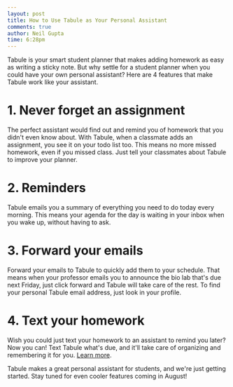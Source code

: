 ```yaml
---
layout: post
title: How to Use Tabule as Your Personal Assistant
comments: true
author: Neil Gupta
time: 6:28pm
---
```


Tabule is your smart student planner that makes adding homework as easy as writing a sticky note. But why settle for a student planner when you could have your own personal assistant? Here are 4 features that make Tabule work like your assistant.

# 1. Never forget an assignment

The perfect assistant would find out and remind you of homework that you didn't even know about. With Tabule, when a classmate adds an assignment, you see it on your todo list too. This means no more missed homework, even if you missed class. Just tell your classmates about Tabule to improve your planner.

# 2. Reminders

Tabule emails you a summary of everything you need to do today every morning. This means your agenda for the day is waiting in your inbox when you wake up, without having to ask.

# 3. Forward your emails

Forward your emails to Tabule to quickly add them to your schedule. That means when your professor emails you to announce the bio lab that's due next Friday, just click forward and Tabule will take care of the rest. To find your personal Tabule email address, just look in your profile.

# 4. Text your homework

Wish you could just text your homework to an assistant to remind you later? Now you can! Text Tabule what's due, and it'll take care of organizing and remembering it for you. [Learn more](http://blog.tabuleapp.com/2013/01/25/tabule-for-sms/).

Tabule makes a great personal assistant for students, and we're just getting started. Stay tuned for even cooler features coming in August!
